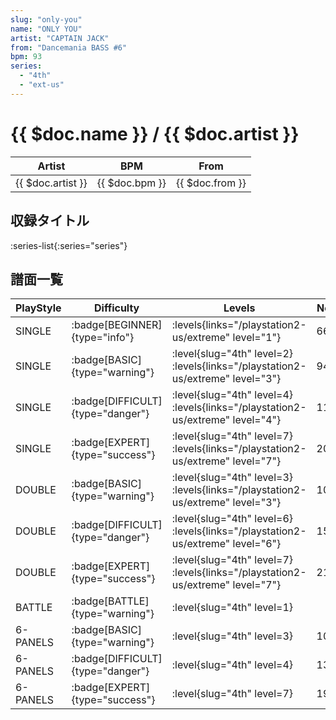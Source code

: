```yaml
---
slug: "only-you"
name: "ONLY YOU"
artist: "CAPTAIN JACK"
from: "Dancemania BASS #6"
bpm: 93
series:
  - "4th"
  - "ext-us"
---
```


# {{ $doc.name }} / {{ $doc.artist }}

|Artist|BPM|From|
|------|---|----|
|{{ $doc.artist }}|{{ $doc.bpm }}|{{ $doc.from }}|

## 収録タイトル

:series-list{:series="series"}

## 譜面一覧

|PlayStyle|Difficulty|Levels|Notes|Movie|
|---------|----------|------|-----|-----|
|SINGLE| :badge[BEGINNER]{type="info"}| :levels{links="/playstation2-us/extreme" level="1"}|66/0||
|SINGLE| :badge[BASIC]{type="warning"}|<div class="field is-grouped is-grouped-multiline"> :level{slug="4th" level=2}  :levels{links="/playstation2-us/extreme" level="3"}</div>|94/0||
|SINGLE| :badge[DIFFICULT]{type="danger"}|<div class="field is-grouped is-grouped-multiline"> :level{slug="4th" level=4}  :levels{links="/playstation2-us/extreme" level="4"}</div>|110/0||
|SINGLE| :badge[EXPERT]{type="success"}|<div class="field is-grouped is-grouped-multiline"> :level{slug="4th" level=7}  :levels{links="/playstation2-us/extreme" level="7"}</div>|207/0||
|DOUBLE| :badge[BASIC]{type="warning"}|<div class="field is-grouped is-grouped-multiline"> :level{slug="4th" level=3}  :levels{links="/playstation2-us/extreme" level="3"}</div>|100/0||
|DOUBLE| :badge[DIFFICULT]{type="danger"}|<div class="field is-grouped is-grouped-multiline"> :level{slug="4th" level=6}  :levels{links="/playstation2-us/extreme" level="6"}</div>|150/0||
|DOUBLE| :badge[EXPERT]{type="success"}|<div class="field is-grouped is-grouped-multiline"> :level{slug="4th" level=7}  :levels{links="/playstation2-us/extreme" level="7"}</div>|210/0||
|BATTLE| :badge[BATTLE]{type="warning"}|<div class="field is-grouped is-grouped-multiline"> :level{slug="4th" level=1}</div>|||
|6-PANELS| :badge[BASIC]{type="warning"}|<div class="field is-grouped is-grouped-multiline"> :level{slug="4th" level=3}</div>|107/0||
|6-PANELS| :badge[DIFFICULT]{type="danger"}|<div class="field is-grouped is-grouped-multiline"> :level{slug="4th" level=4}</div>|136/0||
|6-PANELS| :badge[EXPERT]{type="success"}|<div class="field is-grouped is-grouped-multiline"> :level{slug="4th" level=7}</div>|199/0||
